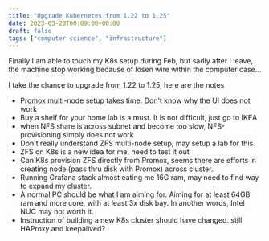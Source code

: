 ```yaml
---
title: "Upgrade Kubernetes from 1.22 to 1.25"
date: 2023-03-20T00:00:00+00:00
draft: false
tags: ["computer science", "infrastructure"]
---
```


Finally I am able to touch my K8s setup during Feb, but sadly after I leave, the machine stop working because of losen wire within the computer case...

I take the chance to upgrade from 1.22 to 1.25, here are the notes

- Promox multi-node setup takes time. Don't know why the UI does not work
- Buy a shelf for your home lab is a must. It is not difficult, just go to IKEA
- when NFS share is across subnet and become too slow, NFS-provisioning simply does not work
- Don't really understand ZFS multi-node setup, may setup a lab for this
- ZFS on K8s is a new idea for me, need to test it out
- Can K8s provision ZFS directly from Promox, seems there are efforts in creating node (pass thru disk with Promox) across cluster.
- Running Grafana stack almost eating me 16G ram, may need to find way to expand my cluster.
- A normal PC should be what I am aiming for. Aiming for at least 64GB ram and more core, with at least 3x disk bay. In another words, Intel NUC may not worth it.
- Instruction of building a new K8s cluster should have changed. still HAProxy and keepalived?